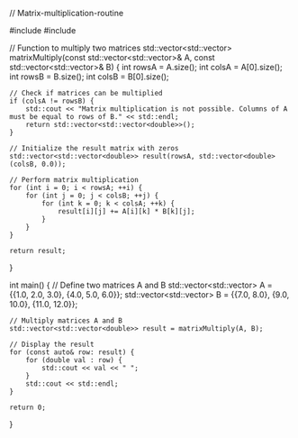 // Matrix-multiplication-routine

#include <iostream>
#include <vector>

// Function to multiply two matrices
std::vector<std::vector<double>> matrixMultiply(const std::vector<std::vector<double>>& A, const std::vector<std::vector<double>>& B) {
    int rowsA = A.size();
    int colsA = A[0].size();
    int rowsB = B.size();
    int colsB = B[0].size();

    // Check if matrices can be multiplied
    if (colsA != rowsB) {
        std::cout << "Matrix multiplication is not possible. Columns of A must be equal to rows of B." << std::endl;
        return std::vector<std::vector<double>>();
    }

    // Initialize the result matrix with zeros
    std::vector<std::vector<double>> result(rowsA, std::vector<double>(colsB, 0.0));

    // Perform matrix multiplication
    for (int i = 0; i < rowsA; ++i) {
        for (int j = 0; j < colsB; ++j) {
            for (int k = 0; k < colsA; ++k) {
                result[i][j] += A[i][k] * B[k][j];
            }
        }
    }

    return result;
}

int main() {
    // Define two matrices A and B
    std::vector<std::vector<double>> A = {{1.0, 2.0, 3.0}, {4.0, 5.0, 6.0}};
    std::vector<std::vector<double>> B = {{7.0, 8.0}, {9.0, 10.0}, {11.0, 12.0}};

    // Multiply matrices A and B
    std::vector<std::vector<double>> result = matrixMultiply(A, B);

    // Display the result
    for (const auto& row: result) {
        for (double val : row) {
            std::cout << val << " ";
        }
        std::cout << std::endl;
    }

    return 0;
}
